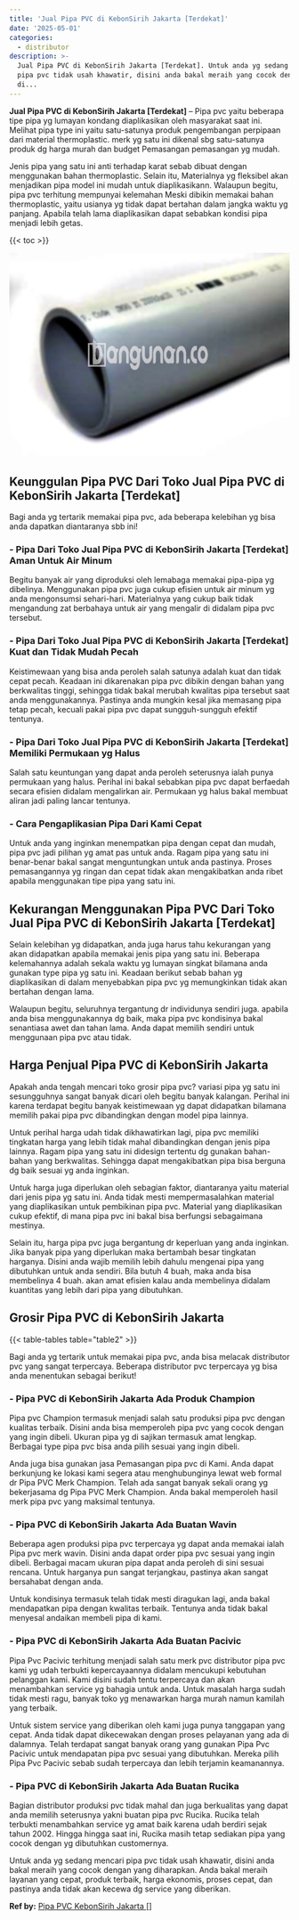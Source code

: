 ```yaml
---
title: 'Jual Pipa PVC di KebonSirih Jakarta [Terdekat]'
date: '2025-05-01'
categories:
  - distributor
description: >-
  Jual Pipa PVC di KebonSirih Jakarta [Terdekat]. Untuk anda yg sedang mencari
  pipa pvc tidak usah khawatir, disini anda bakal meraih yang cocok dengan yang
  di...
---
```


**Jual Pipa PVC di KebonSirih Jakarta \[Terdekat\]** – Pipa pvc yaitu beberapa tipe pipa yg lumayan kondang diaplikasikan oleh masyarakat saat ini. Melihat pipa type ini yaitu satu-satunya produk pengembangan perpipaan dari material thermoplastic. merk yg satu ini dikenal sbg satu-satunya produk dg harga murah dan budget Pemasangan pemasangan yg mudah.

Jenis pipa yang satu ini anti terhadap karat sebab dibuat dengan menggunakan bahan thermoplastic. Selain itu, Materialnya yg fleksibel akan menjadikan pipa model ini mudah untuk diaplikasikann. Walaupun begitu, pipa pvc terhitung mempunyai kelemahan Meski dibikin memakai bahan thermoplastic, yaitu usianya yg tidak dapat bertahan dalam jangka waktu yg panjang. Apabila telah lama diaplikasikan dapat sebabkan kondisi pipa menjadi lebih getas.

{{< toc >}}

![](/images/jaul-pipa-pvc-65.png)

## Keunggulan Pipa PVC Dari Toko Jual Pipa PVC di KebonSirih Jakarta \[Terdekat\]

Bagi anda yg tertarik memakai pipa pvc, ada beberapa kelebihan yg bisa anda dapatkan diantaranya sbb ini!

### \- Pipa Dari Toko Jual Pipa PVC di KebonSirih Jakarta \[Terdekat\] Aman Untuk Air Minum

Begitu banyak air yang diproduksi oleh lemabaga memakai pipa-pipa yg dibelinya. Menggunakan pipa pvc juga cukup efisien untuk air minum yg anda mengonsumsi sehari-hari. Materialnya yang cukup baik tidak mengandung zat berbahaya untuk air yang mengalir di didalam pipa pvc tersebut.

### \- Pipa Dari Toko Jual Pipa PVC di KebonSirih Jakarta \[Terdekat\] Kuat dan Tidak Mudah Pecah

Keistimewaan yang bisa anda peroleh salah satunya adalah kuat dan tidak cepat pecah. Keadaan ini dikarenakan pipa pvc dibikin dengan bahan yang berkwalitas tinggi, sehingga tidak bakal merubah kwalitas pipa tersebut saat anda menggunakannya. Pastinya anda mungkin kesal jika memasang pipa tetap pecah, kecuali pakai pipa pvc dapat sungguh-sungguh efektif tentunya.

### \- Pipa Dari Toko Jual Pipa PVC di KebonSirih Jakarta \[Terdekat\] Memiliki Permukaan yg Halus

Salah satu keuntungan yang dapat anda peroleh seterusnya ialah punya permukaan yang halus. Perihal ini bakal sebabkan pipa pvc dapat berfaedah secara efisien didalam mengalirkan air. Permukaan yg halus bakal membuat aliran jadi paling lancar tentunya.

### \- Cara Pengaplikasian Pipa Dari Kami Cepat

Untuk anda yang inginkan menempatkan pipa dengan cepat dan mudah, pipa pvc jadi pilihan yg amat pas untuk anda. Ragam pipa yang satu ini benar-benar bakal sangat menguntungkan untuk anda pastinya. Proses pemasangannya yg ringan dan cepat tidak akan mengakibatkan anda ribet apabila menggunakan tipe pipa yang satu ini.

## Kekurangan Menggunakan Pipa PVC Dari Toko Jual Pipa PVC di KebonSirih Jakarta \[Terdekat\]

Selain kelebihan yg didapatkan, anda juga harus tahu kekurangan yang akan didapatkan apabila memakai jenis pipa yang satu ini. Beberapa kelemahannya adalah sekala waktu yg lumayan singkat bilamana anda gunakan type pipa yg satu ini. Keadaan berikut sebab bahan yg diaplikasikan di dalam menyebabkan pipa pvc yg memungkinkan tidak akan bertahan dengan lama.

Walaupun begitu, seluruhnya tergantung dr individunya sendiri juga. apabila anda bisa menggunakannya dg baik, maka pipa pvc kondisinya bakal senantiasa awet dan tahan lama. Anda dapat memilih sendiri untuk menggunaan pipa pvc atau tidak.

## Harga Penjual Pipa PVC di KebonSirih Jakarta

Apakah anda tengah mencari toko grosir pipa pvc? variasi pipa yg satu ini sesungguhnya sangat banyak dicari oleh begitu banyak kalangan. Perihal ini karena terdapat begitu banyak keistimewaan yg dapat didapatkan bilamana memilih pakai pipa pvc dibandingkan dengan model pipa lainnya.

Untuk perihal harga udah tidak dikhawatirkan lagi, pipa pvc memiliki tingkatan harga yang lebih tidak mahal dibandingkan dengan jenis pipa lainnya. Ragam pipa yang satu ini didesign tertentu dg gunakan bahan-bahan yang berkwalitas. Sehingga dapat mengakibatkan pipa bisa berguna dg baik sesuai yg anda inginkan.

Untuk harga juga diperlukan oleh sebagian faktor, diantaranya yaitu material dari jenis pipa yg satu ini. Anda tidak mesti mempermasalahkan material yang diaplikasikan untuk pembikinan pipa pvc. Material yang diaplikasikan cukup efektif, di mana pipa pvc ini bakal bisa berfungsi sebagaimana mestinya.

Selain itu, harga pipa pvc juga bergantung dr keperluan yang anda inginkan. Jika banyak pipa yang diperlukan maka bertambah besar tingkatan harganya. Disini anda wajib memilih lebih dahulu mengenai pipa yang dibutuhkan untuk anda sendiri. Bila butuh 4 buah, maka anda bisa membelinya 4 buah. akan amat efisien kalau anda membelinya didalam kuantitas yang lebih dari pipa yang dibutuhkan.

## Grosir Pipa PVC di KebonSirih Jakarta

{{< table-tables table="table2" >}}

Bagi anda yg tertarik untuk memakai pipa pvc, anda bisa melacak distributor pvc yang sangat terpercaya. Beberapa distributor pvc terpercaya yg bisa anda menentukan sebagai berikut!

### \- Pipa PVC di KebonSirih Jakarta Ada Produk Champion

Pipa pvc Champion termasuk menjadi salah satu produksi pipa pvc dengan kualitas terbaik. Disini anda bisa memperoleh pipa pvc yang cocok dengan yang ingin dibeli. Ukuran pipa yg di sajikan termasuk amat lengkap. Berbagai type pipa pvc bisa anda pilih sesuai yang ingin dibeli.

Anda juga bisa gunakan jasa Pemasangan pipa pvc di Kami. Anda dapat berkunjung ke lokasi kami segera atau menghubunginya lewat web formal dr Pipa PVC Merk Champion. Telah ada sangat banyak sekali orang yg bekerjasama dg Pipa PVC Merk Champion. Anda bakal memperoleh hasil merk pipa pvc yang maksimal tentunya.

### \- Pipa PVC di KebonSirih Jakarta Ada Buatan Wavin

Beberapa agen produksi pipa pvc terpercaya yg dapat anda memakai ialah Pipa pvc merk wavin. Disini anda dapat order pipa pvc sesuai yang ingin dibeli. Berbagai macam ukuran pipa dapat anda peroleh di sini sesuai rencana. Untuk harganya pun sangat terjangkau, pastinya akan sangat bersahabat dengan anda.

Untuk kondisinya termasuk telah tidak mesti diragukan lagi, anda bakal mendapatkan pipa dengan kwalitas terbaik. Tentunya anda tidak bakal menyesal andaikan membeli pipa di kami.

### \- Pipa PVC di KebonSirih Jakarta Ada Buatan Pacivic

Pipa Pvc Pacivic terhitung menjadi salah satu merk pvc distributor pipa pvc kami yg udah terbukti kepercayaannya didalam mencukupi kebutuhan pelanggan kami. Kami disini sudah tentu terpercaya dan akan menambahkan service yg bahagia untuk anda. Untuk masalah harga sudah tidak mesti ragu, banyak toko yg menawarkan harga murah namun kamilah yang terbaik.

Untuk sistem service yang diberikan oleh kami juga punya tanggapan yang cepat. Anda tidak dapat dikecewakan dengan proses pelayanan yang ada di dalamnya. Telah terdapat sangat banyak orang yang gunakan Pipa Pvc Pacivic untuk mendapatan pipa pvc sesuai yang dibutuhkan. Mereka pilih Pipa Pvc Pacivic sebab sudah terpercaya dan lebih terjamin keamanannya.

### \- Pipa PVC di KebonSirih Jakarta Ada Buatan Rucika

Bagian distributor produksi pvc tidak mahal dan juga berkualitas yang dapat anda memilih seterusnya yakni buatan pipa pvc Rucika. Rucika telah terbukti menambahkan service yg amat baik karena udah berdiri sejak tahun 2002. Hingga hingga saat ini, Rucika masih tetap sediakan pipa yang cocok dengan yg dibutuhkan customernya.

Untuk anda yg sedang mencari pipa pvc tidak usah khawatir, disini anda bakal meraih yang cocok dengan yang diharapkan. Anda bakal meraih layanan yang cepat, produk terbaik, harga ekonomis, proses cepat, dan pastinya anda tidak akan kecewa dg service yang diberikan.

**Ref by:** [Pipa PVC KebonSirih Jakarta []](https://id.wikipedia.org/wiki/Pipa)
